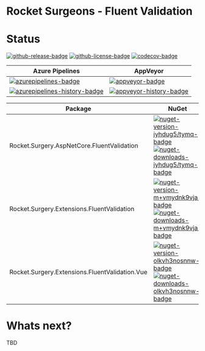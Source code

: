# Rocket Surgeons - Fluent Validation

# Status

<!-- badges -->

[![github-release-badge]][github-release]
[![github-license-badge]][github-license]
[![codecov-badge]][codecov]

<!-- badges -->

<!-- history badges -->

| Azure Pipelines                                           | AppVeyor                                      |
| --------------------------------------------------------- | --------------------------------------------- |
| [![azurepipelines-badge]][azurepipelines]                 | [![appveyor-badge]][appveyor]                 |
| [![azurepipelines-history-badge]][azurepipelines-history] | [![appveyor-history-badge]][appveyor-history] |

<!-- history badges -->

<!-- nuget packages -->

| Package                                        | NuGet                                                                                          | MyGet                                                                                          |
| ---------------------------------------------- | ---------------------------------------------------------------------------------------------- | ---------------------------------------------------------------------------------------------- |
| Rocket.Surgery.AspNetCore.FluentValidation     | [![nuget-version-jyhdug5/tymq-badge]![nuget-downloads-jyhdug5/tymq-badge]][nuget-jyhdug5/tymq] | [![myget-version-jyhdug5/tymq-badge]![myget-downloads-jyhdug5/tymq-badge]][myget-jyhdug5/tymq] |
| Rocket.Surgery.Extensions.FluentValidation     | [![nuget-version-m+vmydnk9vja-badge]![nuget-downloads-m+vmydnk9vja-badge]][nuget-m+vmydnk9vja] | [![myget-version-m+vmydnk9vja-badge]![myget-downloads-m+vmydnk9vja-badge]][myget-m+vmydnk9vja] |
| Rocket.Surgery.Extensions.FluentValidation.Vue | [![nuget-version-olkvh3nosnnw-badge]![nuget-downloads-olkvh3nosnnw-badge]][nuget-olkvh3nosnnw] | [![myget-version-olkvh3nosnnw-badge]![myget-downloads-olkvh3nosnnw-badge]][myget-olkvh3nosnnw] |

<!-- nuget packages -->

# Whats next?

TBD

<!-- generated references -->

[github-release]: https://github.com/RocketSurgeonsGuild/FluentValidation.Extensions/releases/latest
[github-release-badge]: https://img.shields.io/github/release/RocketSurgeonsGuild/FluentValidation.Extensions.svg?logo=github&style=flat "Latest Release"
[github-license]: https://github.com/RocketSurgeonsGuild/FluentValidation.Extensions/blob/master/LICENSE
[github-license-badge]: https://img.shields.io/github/license/RocketSurgeonsGuild/FluentValidation.Extensions.svg?style=flat "License"
[codecov]: https://codecov.io/gh/RocketSurgeonsGuild/FluentValidation.Extensions
[codecov-badge]: https://img.shields.io/codecov/c/github/RocketSurgeonsGuild/FluentValidation.Extensions.svg?color=E03997&label=codecov&logo=codecov&logoColor=E03997&style=flat "Code Coverage"
[azurepipelines]: https://rocketsurgeonsguild.visualstudio.com/Libraries/_build/latest?definitionId=17&branchName=master
[azurepipelines-badge]: https://img.shields.io/azure-devops/build/rocketsurgeonsguild/Libraries/17.svg?color=98C6FF&label=azure%20pipelines&logo=azuredevops&logoColor=98C6FF&style=flat "Azure Pipelines Status"
[azurepipelines-history]: https://rocketsurgeonsguild.visualstudio.com/Libraries/_build?definitionId=17&branchName=master
[azurepipelines-history-badge]: https://buildstats.info/azurepipelines/chart/rocketsurgeonsguild/Libraries/17?includeBuildsFromPullRequest=false "Azure Pipelines History"
[appveyor]: https://ci.appveyor.com/project/RocketSurgeonsGuild/fluentvalidation-extensions
[appveyor-badge]: https://img.shields.io/appveyor/ci/RocketSurgeonsGuild/fluentvalidation-extensions.svg?color=00b3e0&label=appveyor&logo=appveyor&logoColor=00b3e0&style=flat "AppVeyor Status"
[appveyor-history]: https://ci.appveyor.com/project/RocketSurgeonsGuild/fluentvalidation-extensions/history
[appveyor-history-badge]: https://buildstats.info/appveyor/chart/RocketSurgeonsGuild/fluentvalidation-extensions?includeBuildsFromPullRequest=false "AppVeyor History"
[nuget-jyhdug5/tymq]: https://www.nuget.org/packages/Rocket.Surgery.AspNetCore.FluentValidation/
[nuget-version-jyhdug5/tymq-badge]: https://img.shields.io/nuget/v/Rocket.Surgery.AspNetCore.FluentValidation.svg?color=004880&logo=nuget&style=flat-square "NuGet Version"
[nuget-downloads-jyhdug5/tymq-badge]: https://img.shields.io/nuget/dt/Rocket.Surgery.AspNetCore.FluentValidation.svg?color=004880&logo=nuget&style=flat-square "NuGet Downloads"
[myget-jyhdug5/tymq]: https://www.myget.org/feed/rocket-surgeons-guild/package/nuget/Rocket.Surgery.AspNetCore.FluentValidation
[myget-version-jyhdug5/tymq-badge]: https://img.shields.io/myget/rocket-surgeons-guild/vpre/Rocket.Surgery.AspNetCore.FluentValidation.svg?label=myget&color=004880&logo=nuget&style=flat-square "MyGet Pre-Release Version"
[myget-downloads-jyhdug5/tymq-badge]: https://img.shields.io/myget/rocket-surgeons-guild/dt/Rocket.Surgery.AspNetCore.FluentValidation.svg?color=004880&logo=nuget&style=flat-square "MyGet Downloads"
[nuget-m+vmydnk9vja]: https://www.nuget.org/packages/Rocket.Surgery.Extensions.FluentValidation/
[nuget-version-m+vmydnk9vja-badge]: https://img.shields.io/nuget/v/Rocket.Surgery.Extensions.FluentValidation.svg?color=004880&logo=nuget&style=flat-square "NuGet Version"
[nuget-downloads-m+vmydnk9vja-badge]: https://img.shields.io/nuget/dt/Rocket.Surgery.Extensions.FluentValidation.svg?color=004880&logo=nuget&style=flat-square "NuGet Downloads"
[myget-m+vmydnk9vja]: https://www.myget.org/feed/rocket-surgeons-guild/package/nuget/Rocket.Surgery.Extensions.FluentValidation
[myget-version-m+vmydnk9vja-badge]: https://img.shields.io/myget/rocket-surgeons-guild/vpre/Rocket.Surgery.Extensions.FluentValidation.svg?label=myget&color=004880&logo=nuget&style=flat-square "MyGet Pre-Release Version"
[myget-downloads-m+vmydnk9vja-badge]: https://img.shields.io/myget/rocket-surgeons-guild/dt/Rocket.Surgery.Extensions.FluentValidation.svg?color=004880&logo=nuget&style=flat-square "MyGet Downloads"
[nuget-olkvh3nosnnw]: https://www.nuget.org/packages/Rocket.Surgery.Extensions.FluentValidation.Vue/
[nuget-version-olkvh3nosnnw-badge]: https://img.shields.io/nuget/v/Rocket.Surgery.Extensions.FluentValidation.Vue.svg?color=004880&logo=nuget&style=flat-square "NuGet Version"
[nuget-downloads-olkvh3nosnnw-badge]: https://img.shields.io/nuget/dt/Rocket.Surgery.Extensions.FluentValidation.Vue.svg?color=004880&logo=nuget&style=flat-square "NuGet Downloads"
[myget-olkvh3nosnnw]: https://www.myget.org/feed/rocket-surgeons-guild/package/nuget/Rocket.Surgery.Extensions.FluentValidation.Vue
[myget-version-olkvh3nosnnw-badge]: https://img.shields.io/myget/rocket-surgeons-guild/vpre/Rocket.Surgery.Extensions.FluentValidation.Vue.svg?label=myget&color=004880&logo=nuget&style=flat-square "MyGet Pre-Release Version"
[myget-downloads-olkvh3nosnnw-badge]: https://img.shields.io/myget/rocket-surgeons-guild/dt/Rocket.Surgery.Extensions.FluentValidation.Vue.svg?color=004880&logo=nuget&style=flat-square "MyGet Downloads"

<!-- generated references -->

<!-- nuke-data
github:
  owner: RocketSurgeonsGuild
  repository: FluentValidation.Extensions
azurepipelines:
  account: rocketsurgeonsguild
  teamproject: Libraries
  builddefinition: 17
appveyor:
  account: RocketSurgeonsGuild
  build: fluentvalidation-extensions
myget:
  account: rocket-surgeons-guild
-->
